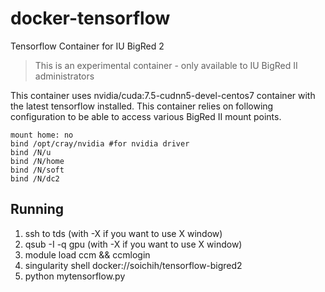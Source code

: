 # docker-tensorflow

Tensorflow Container for IU BigRed 2

> This is an experimental container - only available to IU BigRed II administrators

This container uses nvidia/cuda:7.5-cudnn5-devel-centos7 container with the latest tensorflow installed.  This container relies on following configuration to be able to access various BigRed II mount points.

```
mount home: no
bind /opt/cray/nvidia #for nvidia driver
bind /N/u
bind /N/home
bind /N/soft
bind /N/dc2
```

## Running

1. ssh to tds (with -X if you want to use X window)
2. qsub -I -q gpu (with -X if you want to use X window)
2. module load ccm && ccmlogin
3. singularity shell docker://soichih/tensorflow-bigred2
4. python mytensorflow.py


